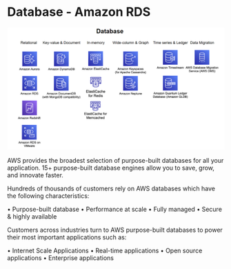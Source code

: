 # Database - Amazon RDS

![alt text](image.png)

AWS provides the broadest selection of purpose-built databases for all your application. 15+ purpose-built database  engines allow you to save, grow, and innovate faster.

Hundreds of thousands of customers rely on AWS databases which have the following characteristics:

• Purpose-built database
• Performance at scale
• Fully managed
• Secure & highly available

Customers  across industries turn to AWS purpose-built databases to power their most important applications such as:

• Internet Scale Applications
• Real-time applications
• Open source applications
• Enterprise applications